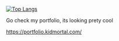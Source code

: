 [![Top Langs](https://github-readme-stats.vercel.app/api/top-langs/?username=kidmortal&theme=github_dark&custom_title=Most%20Loved%20Languages%20❤&border_color=30363d)](https://github.com/anuraghazra/github-readme-stats)

Go check my portfolio, its looking prety cool

https://portfolio.kidmortal.com/
